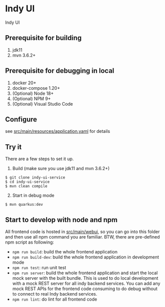 # Indy UI
Indy UI

## Prerequisite for building
1. jdk11
2. mvn 3.6.2+

## Prerequisite for debugging in local
1. docker 20+
2. docker-compose 1.20+
3. (Optional) Node 18+
4. (Optional) NPM 9+
5. (Optional) Visual Studio Code

## Configure 

see [src/main/resources/application.yaml](./src/main/resources/application.yaml) for details


## Try it

There are a few steps to set it up.

1. Build (make sure you use jdk11 and mvn 3.6.2+)
```
$ git clone indy-ui-service
$ cd indy-ui-service
$ mvn clean compile
```
2. Start in debug mode
```
$ mvn quarkus:dev
```

## Start to develop with node and npm

All frontend code is hosted in [src/main/webui](src/main/webui), so you can go into this folder and then use all npm command you are familiar. BTW, there are pre-defined npm script as following:
* `npm run build`: build the whole frontend application
* `npm run build-dev`: build the whole frontend application in development mode
* `npm run test`: run unit test
* `npm run server`: build the whole frontend application and start the local mock server with the built bundle. This is used to do local development with a mock REST server for all indy backend services. You can add any mock REST APIs for the frontend code consuming to do debug without to connect to real Indy backend services.
* `npm run lint`: do lint for all frontend code
